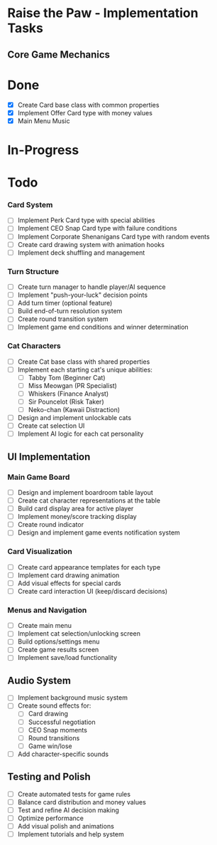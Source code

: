# Raise the Paw - Implementation Tasks

## Core Game Mechanics

# Done
- [x] Create Card base class with common properties
- [x] Implement Offer Card type with money values
- [x] Main Menu Music

# In-Progress

# Todo

### Card System
- [ ] Implement Perk Card type with special abilities
- [ ] Implement CEO Snap Card type with failure conditions
- [ ] Implement Corporate Shenanigans Card type with random events
- [ ] Create card drawing system with animation hooks
- [ ] Implement deck shuffling and management

### Turn Structure
- [ ] Create turn manager to handle player/AI sequence
- [ ] Implement "push-your-luck" decision points
- [ ] Add turn timer (optional feature)
- [ ] Build end-of-turn resolution system
- [ ] Create round transition system
- [ ] Implement game end conditions and winner determination

### Cat Characters
- [ ] Create Cat base class with shared properties
- [ ] Implement each starting cat's unique abilities:
  - [ ] Tabby Tom (Beginner Cat)
  - [ ] Miss Meowgan (PR Specialist)
  - [ ] Whiskers (Finance Analyst)
  - [ ] Sir Pouncelot (Risk Taker)
  - [ ] Neko-chan (Kawaii Distraction)
- [ ] Design and implement unlockable cats
- [ ] Create cat selection UI
- [ ] Implement AI logic for each cat personality

## UI Implementation

### Main Game Board
- [ ] Design and implement boardroom table layout
- [ ] Create cat character representations at the table
- [ ] Build card display area for active player
- [ ] Implement money/score tracking display
- [ ] Create round indicator
- [ ] Design and implement game events notification system

### Card Visualization
- [ ] Create card appearance templates for each type
- [ ] Implement card drawing animation
- [ ] Add visual effects for special cards
- [ ] Create card interaction UI (keep/discard decisions)

### Menus and Navigation
- [ ] Create main menu
- [ ] Implement cat selection/unlocking screen
- [ ] Build options/settings menu
- [ ] Create game results screen
- [ ] Implement save/load functionality

## Audio System
- [ ] Implement background music system
- [ ] Create sound effects for:
  - [ ] Card drawing
  - [ ] Successful negotiation
  - [ ] CEO Snap moments
  - [ ] Round transitions
  - [ ] Game win/lose
- [ ] Add character-specific sounds

## Testing and Polish
- [ ] Create automated tests for game rules
- [ ] Balance card distribution and money values
- [ ] Test and refine AI decision making
- [ ] Optimize performance
- [ ] Add visual polish and animations
- [ ] Implement tutorials and help system 